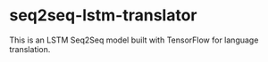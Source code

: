 # seq2seq-lstm-translator
This is an LSTM Seq2Seq model built with TensorFlow for language translation.

